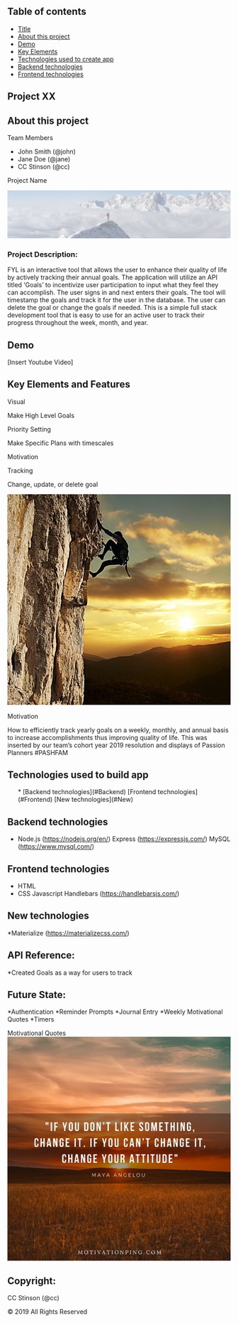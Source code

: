 ## Table of contents
  * [Title](#Title)
  * [About this project](#about-this-project)
  * [Demo](#demo)
  * [Key Elements](#key-elements)
  * [Technologies used to create app](#technologies-used)
  * [Backend technologies](#Backend)
  * [Frontend technologies](#Frontend)

## <a name="Title"></a> Project XX

## <a name="about-this-project"></a> About this project

<p> Team Members</p>
<ul>
  <li> John Smith (@john) </li>
  <li>Jane Doe (@jane) </li>
 <li>CC Stinson (@cc) </li>
</ul>

<p> Project Name</p>
<img src="img/fylbg.jpg">

### Project Description:
FYL is an interactive tool that allows the user to enhance their quality of life by actively tracking their annual goals. The application will utilize an API titled ‘Goals’ to incentivize user participation to input what they feel they can accomplish. The user signs in and next enters their goals.  The tool will timestamp the goals and track it for the user in the database.  The user can delete the goal or change the goals if needed. This is a simple full stack development tool that is easy to use for an active user to track their progress throughout the week, month, and year. 

## <a name="Demo"></a> Demo

[Insert Youtube Video]

## <a name=“key-elements”></a> Key Elements and Features

Visual

Make High Level Goals

Priority Setting

Make Specific Plans with timescales

Motivation 

Tracking

Change, update, or delete goal
 
<img src="img/climb.jpg">

<p>Motivation</P>

How to efficiently track yearly goals on a weekly, monthly, and annual basis to increase accomplishments thus improving quality of life.  This was inserted by our team’s cohort year 2019 resolution and displays of Passion  Planners #PASHFAM

 
## <a name="technologies-used"></a> Technologies used to build app

<ul>
* [Backend technologies](#Backend)
[Frontend technologies](#Frontend)
[New technologies](#New)
</ul>
	
## <a name ="Backend"></a> Backend technologies
* Node.js (https://nodejs.org/en/)
Express (https://expressjs.com/)
MySQL (https://www.mysql.com/)


## <a name="Frontend"></a> Frontend technologies
* HTML
* CSS
Javascript
Handlebars (https://handlebarsjs.com/)

## <a name="New"></a> New technologies
*Materialize (https://materializecss.com/)

## API Reference: 
*Created Goals as a way for users to track

## Future State: 
*Authentication 
*Reminder Prompts 
*Journal Entry
*Weekly Motivational Quotes
*Timers

Motivational Quotes <img src="img/quote.jpg">

## Copyright: 
CC Stinson (@cc)

© 2019 All Rights Reserved

